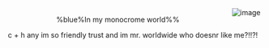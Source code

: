 
<img align="right" src="https://files.catbox.moe/0n0xip.png" alt="image" />

</p> <p align="center">%blue%In my monocrome world%%

</p> <p align="center">c + h any im so friendly trust and im mr. worldwide who doesnr like me?!!?!
